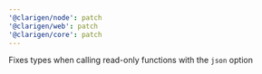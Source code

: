 ```yaml
---
'@clarigen/node': patch
'@clarigen/web': patch
'@clarigen/core': patch
---
```


Fixes types when calling read-only functions with the `json` option
